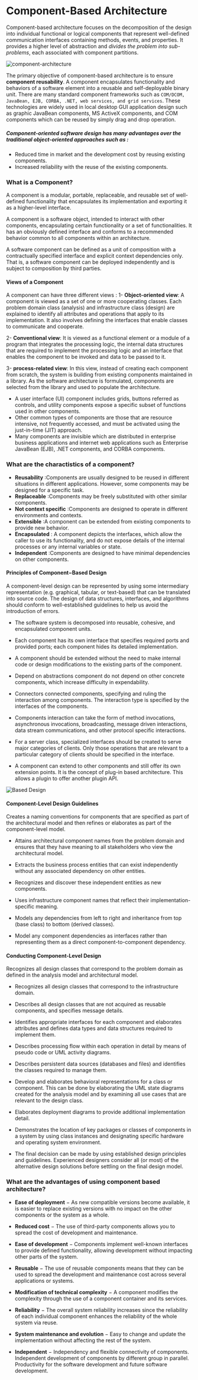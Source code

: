 # Component-Based Architecture
Component-based architecture focuses on the decomposition of the design into individual functional or logical components that represent well-defined communication interfaces containing methods, events, and properties. It provides a higher level of abstraction and *divides the problem into sub-problems*, each associated with component partitions.

![component-architecture](https://thesunpedalride.in/wp-content/uploads/2020/10/component-based-architecture.jpg)

The primary objective of component-based architecture is to ensure **component reusability**. A component encapsulates functionality and behaviors of a software element into a reusable and self-deployable binary unit. There are many standard component frameworks such as `COM/DCOM, JavaBean, EJB, CORBA, .NET, web services, and grid services`. These technologies are widely used in local desktop GUI application design such as graphic JavaBean components, MS ActiveX components, and COM components which can be reused by simply drag and drop operation.

##### Component-oriented software design has many advantages over the traditional object-oriented approaches such as :

* Reduced time in market and the development cost by reusing existing components.
* Increased reliability with the reuse of the existing components.

### What is a Component?
A component is a modular, portable, replaceable, and reusable set of well-defined functionality that encapsulates its implementation and exporting it as a higher-level interface.

A component is a software object, intended to interact with other components, encapsulating certain functionality or a set of functionalities. It has an obviously defined interface and conforms to a recommended behavior common to all components within an architecture.

A software component can be defined as a unit of composition with a contractually specified interface and explicit context dependencies only. That is, a software component can be deployed independently and is subject to composition by third parties.

#### Views of a Component
A component can have three different views :
1- **Object-oriented view**:
A component is viewed as a set of one or more cooperating classes. Each problem domain class (analysis) and infrastructure class (design) are explained to identify all attributes and operations that apply to its implementation. It also involves defining the interfaces that enable classes to communicate and cooperate.

2- **Conventional view**:
It is viewed as a functional element or a module of a program that integrates the processing logic, the internal data structures that are required to implement the processing logic and an interface that enables the component to be invoked and data to be passed to it.

3- **process-related view**:
In this view, instead of creating each component from scratch, the system is building from existing components maintained in a library. As the software architecture is formulated, components are selected from the library and used to populate the architecture.

* A user interface (UI) component includes grids, buttons referred as controls, and utility components expose a specific subset of functions used in other components.
* Other common types of components are those that are resource intensive, not frequently accessed, and must be activated using the just-in-time (JIT) approach.
* Many components are invisible which are distributed in enterprise business applications and internet web applications such as Enterprise JavaBean (EJB), .NET components, and CORBA components.

### What are the charactistics of a component?

 * **Reusability** :Components are usually designed to be reused in different situations in different applications. However, some components may be designed for a specific task.
 * **Replaceable** :Components may be freely substituted with other similar components.
 * **Not context specific** :Components are designed to operate in different environments and contexts.
 * **Extensible** :A component can be extended from existing components to provide new behavior.
 * **Encapsulated** : A component depicts the interfaces, which allow the caller to use its functionality, and do not expose details of the internal processes or any internal variables or state.
 * **Independent** :Components are designed to have minimal dependencies on other components.

#### Principles of Component−Based Design
A component-level design can be represented by using some intermediary representation (e.g. graphical, tabular, or text-based) that can be translated into source code. The design of data structures, interfaces, and algorithms should conform to well-established guidelines to help us avoid the introduction of errors.



* The software system is decomposed into reusable, cohesive, and encapsulated component units.

* Each component has its own interface that specifies required ports and provided ports; each component hides its detailed implementation.

* A component should be extended without the need to make internal code or design modifications to the existing parts of the component.

* Depend on abstractions component do not depend on other concrete components, which increase difficulty in expendability.

* Connectors connected components, specifying and ruling the interaction among components. The interaction type is specified by the interfaces of the components.

* Components interaction can take the form of method invocations, asynchronous invocations, broadcasting, message driven interactions, data stream communications, and other protocol specific interactions.

* For a server class, specialized interfaces should be created to serve major categories of clients. Only those operations that are relevant to a particular category of clients should be specified in the interface.

* A component can extend to other components and still offer its own extension points. It is the concept of plug-in based architecture. This allows a plugin to offer another plugin API.

![Based Design](https://www.tutorialspoint.com/software_architecture_design/images/principles_of_component_based_design.jpg)

#### Component-Level Design Guidelines
Creates a naming conventions for components that are specified as part of the architectural model and then refines or elaborates as part of the component-level model.



* Attains architectural component names from the problem domain and ensures that they have meaning to all stakeholders who view the architectural model.

* Extracts the business process entities that can exist independently without any associated dependency on other entities.

* Recognizes and discover these independent entities as new components.

* Uses infrastructure component names that reflect their implementation-specific meaning.

* Models any dependencies from left to right and inheritance from top (base class) to bottom (derived classes).

* Model any component dependencies as interfaces rather than representing them as a direct component-to-component dependency.

#### Conducting Component-Level Design
Recognizes all design classes that correspond to the problem domain as defined in the analysis model and architectural model.



* Recognizes all design classes that correspond to the infrastructure domain.

* Describes all design classes that are not acquired as reusable components, and specifies message details.

* Identifies appropriate interfaces for each component and elaborates attributes and defines data types and data structures required to implement them.

* Describes processing flow within each operation in detail by means of pseudo code or UML activity diagrams.

* Describes persistent data sources (databases and files) and identifies the classes required to manage them.

* Develop and elaborates behavioral representations for a class or component. This can be done by elaborating the UML state diagrams created for the analysis model and by examining all use cases that are relevant to the design class.

* Elaborates deployment diagrams to provide additional implementation detail.

* Demonstrates the location of key packages or classes of components in a system by using class instances and designating specific hardware and operating system environment.

* The final decision can be made by using established design principles and guidelines. Experienced designers consider all (or most) of the alternative design solutions before settling on the final design model.

### What are the advantages of using component based architecture?



* **Ease of deployment** − As new compatible versions become available, it is easier to replace existing versions with no impact on the other components or the system as a whole.

* **Reduced cost** − The use of third-party components allows you to spread the cost of development and maintenance.

* **Ease of development** − Components implement well-known interfaces to provide defined functionality, allowing development without impacting other parts of the system.

* **Reusable** − The use of reusable components means that they can be used to spread the development and maintenance cost across several applications or systems.

* **Modification of technical complexity** − A component modifies the complexity through the use of a component container and its services.

* **Reliability** − The overall system reliability increases since the reliability of each individual component enhances the reliability of the whole system via reuse.

* **System maintenance and evolution** − Easy to change and update the implementation without affecting the rest of the system.

* **Independent** − Independency and flexible connectivity of components. Independent development of components by different group in parallel. Productivity for the software development and future software development.


